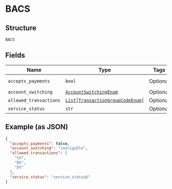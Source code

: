 
# BACS

## Structure

`BACS`

## Fields

| Name | Type | Tags | Description |
|  --- | --- | --- | --- |
| `accepts_payments` | `bool` | Optional | **Default**: `False` |
| `account_switching` | [`AccountSwitchingEnum`](../../doc/models/account-switching-enum.md) | Optional | - |
| `allowed_transactions` | [`List[TransactionGroupCodeEnum]`](../../doc/models/transaction-group-code-enum.md) | Optional | - |
| `service_status` | `str` | Optional | - |

## Example (as JSON)

```json
{
  "accepts_payments": false,
  "account_switching": "ineligible",
  "allowed_transactions": [
    "CU",
    "BS",
    "DV"
  ],
  "service_status": "service_status6"
}
```

